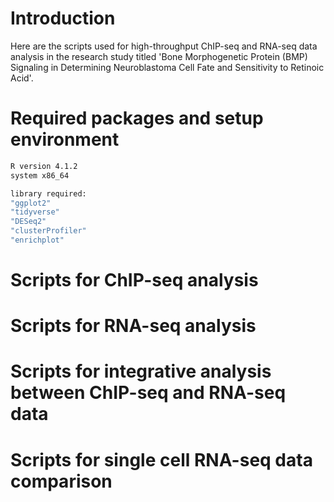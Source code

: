 # Introduction

Here are the scripts used for high-throughput ChIP-seq and RNA-seq data analysis in the research study titled 
'Bone Morphogenetic Protein (BMP) Signaling in Determining Neuroblastoma Cell Fate and Sensitivity to Retinoic Acid'.


# Required packages and setup environment 

```sh
R version 4.1.2
system x86_64

library required:
"ggplot2"
"tidyverse"
"DESeq2"
"clusterProfiler"
"enrichplot"
```

# Scripts for ChIP-seq analysis



# Scripts for RNA-seq analysis

# Scripts for integrative analysis between ChIP-seq and RNA-seq data

# Scripts for single cell RNA-seq data comparison
